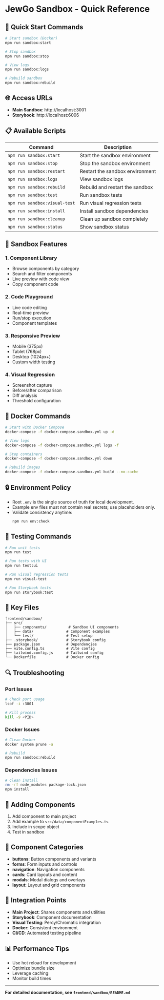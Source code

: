 # JewGo Sandbox - Quick Reference

## 🚀 Quick Start Commands

```bash
# Start sandbox (Docker)
npm run sandbox:start

# Stop sandbox
npm run sandbox:stop

# View logs
npm run sandbox:logs

# Rebuild sandbox
npm run sandbox:rebuild
```

## 🌐 Access URLs

- **Main Sandbox**: http://localhost:3001
- **Storybook**: http://localhost:6006

## 📋 Available Scripts

| Command | Description |
|---------|-------------|
| `npm run sandbox:start` | Start the sandbox environment |
| `npm run sandbox:stop` | Stop the sandbox environment |
| `npm run sandbox:restart` | Restart the sandbox environment |
| `npm run sandbox:logs` | View sandbox logs |
| `npm run sandbox:rebuild` | Rebuild and restart the sandbox |
| `npm run sandbox:test` | Run sandbox tests |
| `npm run sandbox:visual-test` | Run visual regression tests |
| `npm run sandbox:install` | Install sandbox dependencies |
| `npm run sandbox:cleanup` | Clean up sandbox completely |
| `npm run sandbox:status` | Show sandbox status |

## 🎯 Sandbox Features

### 1. Component Library
- Browse components by category
- Search and filter components
- Live preview with code view
- Copy component code

### 2. Code Playground
- Live code editing
- Real-time preview
- Run/stop execution
- Component templates

### 3. Responsive Preview
- Mobile (375px)
- Tablet (768px)
- Desktop (1024px+)
- Custom width testing

### 4. Visual Regression
- Screenshot capture
- Before/after comparison
- Diff analysis
- Threshold configuration

## 🔧 Docker Commands

```bash
# Start with Docker Compose
docker-compose -f docker-compose.sandbox.yml up -d

# View logs
docker-compose -f docker-compose.sandbox.yml logs -f

# Stop containers
docker-compose -f docker-compose.sandbox.yml down

# Rebuild images
docker-compose -f docker-compose.sandbox.yml build --no-cache
```

## 🔒 Environment Policy
- Root `.env` is the single source of truth for local development.
- Example env files must not contain real secrets; use placeholders only.
- Validate consistency anytime:
  ```bash
  npm run env:check
  ```

## 🧪 Testing Commands

```bash
# Run unit tests
npm run test

# Run tests with UI
npm run test:ui

# Run visual regression tests
npm run visual-test

# Run Storybook tests
npm run storybook:test
```

## 📁 Key Files

```
frontend/sandbox/
├── src/
│   ├── components/          # Sandbox UI components
│   ├── data/               # Component examples
│   └── test/               # Test setup
├── .storybook/             # Storybook config
├── package.json            # Dependencies
├── vite.config.ts          # Vite config
├── tailwind.config.js      # Tailwind config
└── Dockerfile              # Docker config
```

## 🔍 Troubleshooting

### Port Issues
```bash
# Check port usage
lsof -i :3001

# Kill process
kill -9 <PID>
```

### Docker Issues
```bash
# Clean Docker
docker system prune -a

# Rebuild
npm run sandbox:rebuild
```

### Dependencies Issues
```bash
# Clean install
rm -rf node_modules package-lock.json
npm install
```

## 📝 Adding Components

1. Add component to main project
2. Add example to `src/data/componentExamples.ts`
3. Include in scope object
4. Test in sandbox

## 🎨 Component Categories

- **buttons**: Button components and variants
- **forms**: Form inputs and controls
- **navigation**: Navigation components
- **cards**: Card layouts and content
- **modals**: Modal dialogs and overlays
- **layout**: Layout and grid components

## 🔗 Integration Points

- **Main Project**: Shares components and utilities
- **Storybook**: Component documentation
- **Visual Testing**: Percy/Chromatic integration
- **Docker**: Consistent environment
- **CI/CD**: Automated testing pipeline

## 📊 Performance Tips

- Use hot reload for development
- Optimize bundle size
- Leverage caching
- Monitor build times

---

**For detailed documentation, see `frontend/sandbox/README.md`**
